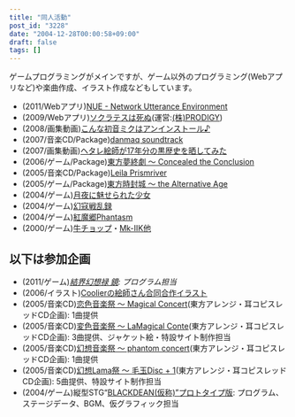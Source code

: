 ```yaml
---
title: "同人活動"
post_id: "3228"
date: "2004-12-28T00:00:58+09:00"
draft: false
tags: []
---
```



ゲームプログラミングがメインですが、ゲーム以外のプログラミング(Webアプリなど)や楽曲作成、イラスト作成などもしています。

  * (2011/Webアプリ)[NUE - Network Utterance Environment](/nue)
  * (2009/Webアプリ)[ソクラテスは死ぬ](http://prodigy-inc.co.jp/labo/socrates/)(運営:[(株)PRODIGY](http://prodigy-inc.co.jp/))
  * (2008/画集動画)[こんな初音ミクはアンインストール♪](http://www.nicovideo.jp/watch/sm2197976)
  * (2007/音楽CD/Package)[danmaq soundtrack](/!/dst/)
  * (2007/画集動画)[ヘタレ絵師が17年分の黒歴史を晒してみた](http://www.nicovideo.jp/watch/sm1331302)
  * (2006/ゲーム/Package)[東方夢終劇 ～ Concealed the Conclusion](/!/thC/)
  * (2005/音楽CD/Package)[Leila Prismriver](/!/leila/)
  * (2005/ゲーム/Package)[東方時封城 ～ the Alternative Age](/!/thA/)
  * (2004/ゲーム)[月夜に魅せられた少女](/tag/touhou-in-phantasm)
  * (2004/ゲーム)[幻寇戦乱録](/touhou-pcb-g)
  * (2004/ゲーム)[紅魔郷Phantasm](/tag/touhou-eosd-phantasm)
  * (2000/ゲーム)[牛チョップ](/choppin)・[Mk-IIK他](/mk-iik)
## 以下は参加企画

  * (2011/ゲーム)_[結界幻想禄 鏡](http://kagaminer.in/): プログラム担当_
  * (2006/イラスト)[Coolierの絵師さん合同合作イラスト](/3522)
  * (2005/音楽CD)[恋色音楽祭 ～ Magical Concert](http://marisa.kicks-ass.net/)(東方アレンジ・耳コピスレッドCD企画): 1曲提供
  * (2005/音楽CD)[変色音楽祭 ～ LaMagical Conte](http://lama.danmaq.com/lamarisa/)(東方アレンジ・耳コピスレッドCD企画): 3曲提供、ジャケット絵・特設サイト制作担当
  * (2005/音楽CD)[幻想音楽祭 ～ phantom concert](http://tsubu.s104.xrea.com/thcd/)(東方アレンジ・耳コピスレッドCD企画): 1曲提供
  * (2005/音楽CD)[幻想Lama祭 ～ 毛玉Disc + 1](http://lama.danmaq.com/lama/)(東方アレンジ・耳コピスレッドCD企画): 5曲提供、特設サイト制作担当
  * (2004/ゲーム)縦型STG“[BLACKDEAN(仮称)”プロトタイプ版](/image/old/bd.png): プログラム、ステージデータ、BGM、仮グラフィック担当
